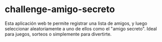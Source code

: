 # challenge-amigo-secreto
Esta aplicación web te permite registrar una lista de amigos, y luego seleccionar aleatoriamente a uno de ellos como el "amigo secreto". Ideal para juegos, sorteos o simplemente para divertirte.
